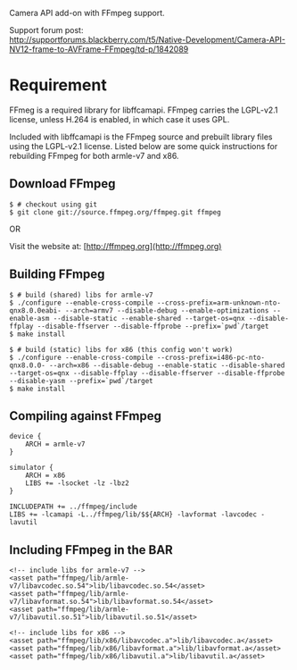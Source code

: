 Camera API add-on with FFmpeg support.

Support forum post:  
http://supportforums.blackberry.com/t5/Native-Development/Camera-API-NV12-frame-to-AVFrame-FFmpeg/td-p/1842089

# Requirement

FFmeg is a required library for libffcamapi. FFmpeg carries the LGPL-v2.1 license, unless H.264 is enabled, in which case it uses GPL.

Included with libffcamapi is the FFmpeg source and prebuilt library files using the LGPL-v2.1 license. Listed below are some quick instructions for rebuilding FFmpeg for both armle-v7 and x86.

## Download FFmpeg

	$ # checkout using git
	$ git clone git://source.ffmpeg.org/ffmpeg.git ffmpeg

OR

Visit the website at: [http://ffmpeg.org](http://ffmpeg.org)

## Building FFmpeg

	$ # build (shared) libs for armle-v7
	$ ./configure --enable-cross-compile --cross-prefix=arm-unknown-nto-qnx8.0.0eabi- --arch=armv7 --disable-debug --enable-optimizations --enable-asm --disable-static --enable-shared --target-os=qnx --disable-ffplay --disable-ffserver --disable-ffprobe --prefix=`pwd`/target  
	$ make install 

	$ # build (static) libs for x86 (this config won't work)
	$ ./configure --enable-cross-compile --cross-prefix=i486-pc-nto-qnx8.0.0- --arch=x86 --disable-debug --enable-static --disable-shared --target-os=qnx --disable-ffplay --disable-ffserver --disable-ffprobe --disable-yasm --prefix=`pwd`/target  
	$ make install   

## Compiling against FFmpeg

	device {
		ARCH = armle-v7
	}
	
	simulator {
		ARCH = x86
		LIBS += -lsocket -lz -lbz2
	}
	
	INCLUDEPATH += ../ffmpeg/include
	LIBS += -lcamapi -L../ffmpeg/lib/$${ARCH} -lavformat -lavcodec -lavutil

## Including FFmpeg in the BAR

	<!-- include libs for armle-v7 -->
	<asset path="ffmpeg/lib/armle-v7/libavcodec.so.54">lib/libavcodec.so.54</asset>
	<asset path="ffmpeg/lib/armle-v7/libavformat.so.54">lib/libavformat.so.54</asset>
	<asset path="ffmpeg/lib/armle-v7/libavutil.so.51">lib/libavutil.so.51</asset>
	
	<!-- include libs for x86 -->
	<asset path="ffmpeg/lib/x86/libavcodec.a">lib/libavcodec.a</asset>
	<asset path="ffmpeg/lib/x86/libavformat.a">lib/libavformat.a</asset>
	<asset path="ffmpeg/lib/x86/libavutil.a">lib/libavutil.a</asset>